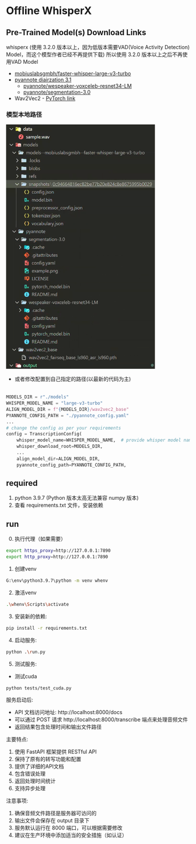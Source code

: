 # Offline WhisperX

## Pre-Trained Model(s) Download Links
whisperx (使用 3.2.0 版本以上，因为低版本需要VAD(Voice Activity Detection) Model，而这个模型作者已经不再提供下载)
所以使用 3.2.0 版本以上之后不再使用VAD Model

- [mobiuslabsgmbh/faster-whisper-large-v3-turbo](https://huggingface.co/mobiuslabsgmbh/faster-whisper-large-v3-turbo)
- [pyannote diairzation 3.1](https://huggingface.co/pyannote/speaker-diarization-3.1)
  - [pyannote/wespeaker-voxceleb-resnet34-LM](https://huggingface.co/pyannote/wespeaker-voxceleb-resnet34-LM)
  - [pyannote/segmentation-3.0](https://huggingface.co/pyannote/segmentation-3.0)
- Wav2Vec2 - [PyTorch link](https://download.pytorch.org/torchaudio/models/wav2vec2_fairseq_base_ls960_asr_ls960.pth)

### 模型本地路径
![model-tree](./doc/model-tree.png "模型树")

- 或者修改配置到自己指定的路径(以最新的代码为主)
```python

MODELS_DIR = r"./models"
WHISPER_MODEL_NAME = "large-v3-turbo"
ALIGN_MODEL_DIR = f"{MODELS_DIR}/wav2vec2_base"
PYANNOTE_CONFIG_PATH = "./pyannote_config.yaml"
...
# change the config as per your requirements
config = TranscriptionConfig(
    whisper_model_name=WHISPER_MODEL_NAME,  # provide whisper model name or path
    whisper_download_root=MODELS_DIR,
    ...
    align_model_dir=ALIGN_MODEL_DIR,
    pyannote_config_path=PYANNOTE_CONFIG_PATH,
```

## required
1. python 3.9.7 (Python 版本太高无法兼容 numpy 版本)
2. 查看 requirements.txt 文件，安装依赖

## run
0. 执行代理（如果需要）
```bash
export https_proxy=http://127.0.0.1:7890
export http_proxy=http://127.0.0.1:7890
```
1. 创建venv
```bash
G:\env\python3.9.7\python -m venv whenv
```
2. 激活venv
```bash
.\whenv\Scripts\activate
```
3. 安装新的依赖:
```bash
pip install -r requirements.txt
```
4. 启动服务:
```bash
python .\run.py 
```
5. 测试服务:

- 测试cuda

```bash
python tests/test_cuda.py
```

服务启动后:
- API 文档访问地址: http://localhost:8000/docs
- 可以通过 POST 请求 http://localhost:8000/transcribe 端点来处理音频文件
- 返回结果包含处理时间和输出文件路径

主要特点:
1. 使用 FastAPI 框架提供 RESTful API
2. 保持了原有的转写功能和配置
3. 提供了详细的API文档
4. 包含错误处理
5. 返回处理时间统计
6. 支持异步处理

注意事项:
1. 确保音频文件路径是服务器可访问的
2. 输出文件会保存在 output 目录下
3. 服务默认运行在 8000 端口，可以根据需要修改
4. 建议在生产环境中添加适当的安全措施（如认证）
